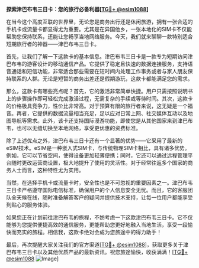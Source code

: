 **探索津巴布韦三日卡：您的旅行必备利器[[TG💪+ @esim1088](https://t.me/s/esim1088)]**

在当今这个高度互联的世界里，无论您是商务出行还是休闲旅游，拥有一张合适的手机卡或流量卡都显得尤为重要。尤其是在异国他乡，一张本地化的SIM卡不仅能帮助您保持联系，还能让您畅享当地网络服务。今天，我们就来聊聊一款特别适合短期旅行者的神器——津巴布韦三日卡。

首先，让我们了解一下这款卡的基本信息。津巴布韦三日卡是一款专为短期访问津巴布韦的游客设计的移动通信产品。它提供了稳定且快速的数据连接服务，支持语音通话和短信功能，非常适合那些需要在短时间内处理工作事务或者与家人朋友保持联系的人群。无论是短暂的商务出差还是假期游玩，这款卡都能满足您的需求。

那么，这款卡有哪些亮点呢？首先，它的激活非常简单快捷。用户只需按照说明书上的步骤操作即可轻松完成激活过程，无需复杂的手续或等待时间。其次，这款卡的价格极具竞争力，性价比非常高。对于预算有限的旅行者来说，这无疑是一个福音。再者，它提供的数据流量相当充足，足以应对日常上网、社交媒体互动以及地图导航等需求。此外，该卡还支持国际漫游功能，即使您是从其他国家来到津巴布韦，也可以无缝切换至本地网络，享受更优惠的资费标准。

除了上述优点之外，津巴布韦三日卡还有一个显著的优势——它采用了最新的eSIM技术。eSIM是一种嵌入式SIM卡，与传统物理SIM卡相比，具有诸多优势。例如，它可以节省空间，使得设备更加轻薄便携；同时，它还可以通过远程管理平台随时更改运营商设置，极大地提升了使用的灵活性。对于经常往返多个国家的商务人士而言，这种特性尤为实用。

当然，在选择手机卡或流量卡时，安全性也是不可忽视的重要因素之一。津巴布韦三日卡严格遵守国际电信标准，确保用户的个人信息安全无忧。而且，它的客服团队全天候在线，随时准备解答客户的疑问并提供技术支持，让每一位用户都能享受到贴心的服务体验。

如果您正在计划前往津巴布韦的旅程，不妨考虑一下这款津巴布韦三日卡。它不仅能够为您提供便捷高效的通信服务，更能帮助您更好地融入当地生活，享受一段愉快而充实的旅程。相信我，这款卡绝对会成为您旅途中的得力助手！

最后，再次提醒大家关注我们的官方渠道[[TG💪+ @esim1088](https://t.me/s/esim1088)]，获取更多关于津巴布韦三日卡以及其他优质产品的最新资讯。祝您旅途愉快，收获满满！[[TG💪+ @esim1088](https://t.me/s/esim1088) ![Image](https://i.postimg.cc/4NQfJmqS/Snipaste-2025-05-13-00-14-12.png)]